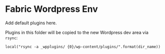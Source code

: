 # Fabric Wordpress Env

Add default plugins here.

Plugins in this folder will be copied to the new Wordpress dev area via `rsync`:

`local("rsync -a _wpplugins/ {0}/wp-content/plugins/".format(dir_name))`